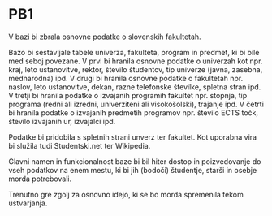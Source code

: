# PB1
V bazi bi zbrala osnovne podatke o slovenskih fakultetah.

Bazo bi sestavljale tabele univerza, fakulteta, program in predmet, ki bi bile med seboj povezane.
V prvi bi hranila osnovne podatke o univerzah kot npr. kraj, leto ustanovitve, rektor, število študentov, tip univerze (javna, zasebna, mednarodna) ipd.
V drugi bi hranila osnovne podatke o fakultetah npr. naslov, leto ustanovitve, dekan, razne telefonske številke, spletna stran ipd.
V tretji bi hranila podatke o izvajanih programih fakultet npr. stopnja, tip programa (redni ali izredni, univerziteni ali visokošolski), trajanje ipd.
V četrti bi hranila podatke o izvajanih predmetih programov npr. število ECTS točk, število izvajanih ur, izvajalci ipd.

Podatke bi pridobila s spletnih strani unverz ter fakultet. Kot uporabna vira bi služila tudi Studentski.net ter Wikipedia.

Glavni namen in funkcionalnost baze bi bil hiter dostop in poizvedovanje do vseh podatkov na enem mestu, ki bi jih (bodoči) študentje, starši in osebje morda potrebovali.

Trenutno gre zgolj za osnovno idejo, ki se bo morda spremenila tekom ustvarjanja.

